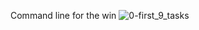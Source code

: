 Command line for the win
![0-first_9_tasks](https://user-images.githubusercontent.com/85166066/137539895-7daa9d5a-1fa2-442f-aa23-632d743e6ab4.png)
